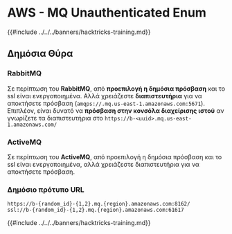 # AWS - MQ Unauthenticated Enum

{{#include ../../../banners/hacktricks-training.md}}

## Δημόσια Θύρα

### **RabbitMQ**

Σε περίπτωση του **RabbitMQ**, από **προεπιλογή η δημόσια πρόσβαση** και το ssl είναι ενεργοποιημένα. Αλλά χρειάζεστε **διαπιστευτήρια** για να αποκτήσετε πρόσβαση (`amqps://.mq.us-east-1.amazonaws.com:5671`​​). Επιπλέον, είναι δυνατό να **πρόσβαση στην κονσόλα διαχείρισης ιστού** αν γνωρίζετε τα διαπιστευτήρια στο `https://b-<uuid>.mq.us-east-1.amazonaws.com/`

### ActiveMQ

Σε περίπτωση του **ActiveMQ**, από προεπιλογή η δημόσια πρόσβαση και το ssl είναι ενεργοποιημένα, αλλά χρειάζεστε διαπιστευτήρια για να αποκτήσετε πρόσβαση.

### Δημόσιο πρότυπο URL
```
https://b-{random_id}-{1,2}.mq.{region}.amazonaws.com:8162/
ssl://b-{random_id}-{1,2}.mq.{region}.amazonaws.com:61617
```
{{#include ../../../banners/hacktricks-training.md}}
